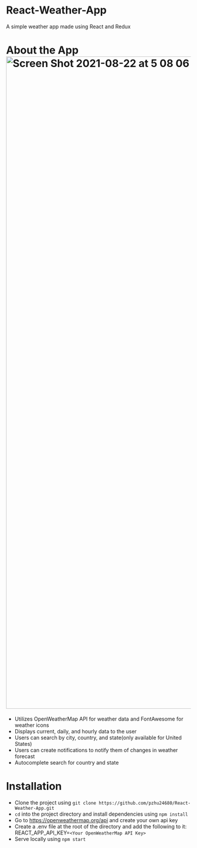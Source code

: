 # React-Weather-App
A simple weather app made using React and Redux
# About the App<img width="1776" alt="Screen Shot 2021-08-22 at 5 08 06 PM" src="https://user-images.githubusercontent.com/89280626/130382910-aa4ed93e-2867-44ce-9c6a-2bce3da25bad.png">
* Utilizes OpenWeatherMap API for weather data and FontAwesome for weather icons
* Displays current, daily, and hourly data to the user
* Users can search by city, country, and state(only available for United States)
* Users can create notifications to notify them of changes in weather forecast
* Autocomplete search for country and state
# Installation
* Clone the project using `git clone https://github.com/pzhu24680/React-Weather-App.git`
* `cd` into the project directory and install dependencies using `npm install`
* Go to https://openweathermap.org/api and create your own api key
* Create a .env file at the root of the directory and add the following to it: REACT_APP_API_KEY=`<Your OpenWeatherMap API Key>`
* Serve locally using `npm start`


  
